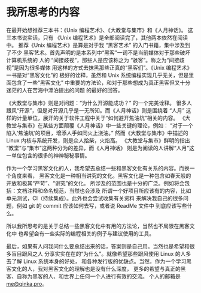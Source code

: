 # 我所思考的内容

在最开始想推荐三本书：《Unix 编程艺术》、《大教堂与集市》和《人月神话》。
这三本书说实话，只有 《Unix 编程艺术》是全部阅读完了，其他两本依然在阅读中。
推荐《Unix 编程艺术》是算是对于我 “黑客艺术” 的入门书籍，集中涉及到了不少
黑客艺术。首先声明的是本系列中“黑客”一词不是当前媒体对于那些破坏计算机系统的
人的 “间接歧视”，那些人是应该称之为 “骇客”。称之为“间接歧视”是因为很多媒体
用这样的方式去抹黑那些正真的“黑客们”。《Unix 编程艺术》一书是对“黑客文化”的
极好的诠释，虽然和 Unix 系统编程实现几乎无关，但是里面包含了一些“黑客文化”
中重要的方法论，和对于那些想成为真正黑客但又十分迷茫的人在苦海中漂泊提出的问题
的最好的回答。

《大教堂与集市》则是对问题：“为什么开源能成功？” 的一个完美诠释。
很多人跟风“开源”，但是对开源几乎是一无所知。而《人月神话》则是围绕着 “人月” 
这样的计量单位，展开的关于软件工程中关于“如何避开焦油坑”相关的内容。
《大教堂与集市》在某些方面颠覆《人月神话》中一些关键的理论，例如：
“对于一个陷入‘焦油坑’的项目，增添人手如同火上浇油。”
然而《大教堂与集市》中描述的 Linux 内核与系统开发，则是众人拾柴，火焰高。
《大教堂与集市》鲜明的指出 “教堂”与“集市”这两种分为的差异，而《人月神话》
则是为阅读的人讲解“人月”这一单位包含的很多的神神秘秘事情。

作为一个学习黑客文化的人，我希望去总结一些和黑客文化有关系的内容。而换一个角度来看，
黑客文化是一种相当讲究的文化。黑客文化是一种包含如春天般的开放和极其“严苛”、“讲究”的文化。
所涉及的范围也是十分的广泛。例如将会包括：文档注释和命名规范，当然也会涉及
所谓一个好项目所应该有的内容，比如单元测试，CI（持续集成）。此外也会尝试收集有关资料
来解决我自己的很多问题，例如 git 的 commit 应该如何去写，或者说 ReadMe 文件中
到底应该写些什么。

所以我所思考的是关于总结一些黑客文化中有用的方法论，当然也不局限在黑客文化中
也希望会有一些实际的编程相关的例子与建议使用的工具。

最后，如果有人问我问什么要总结出来的话，答案则是自己用。当然也是希望和很多盲目跟风之人
分享实实在在的“为什么”。就像希望那些跟风使用 Linux 的人多去了解 Linux 系统本身的好处，
和各种发行版的优缺点。当然，作为一个学习黑客文化的人，我对黑客文化的理解也是没有什么深度，
更多的希望与真正的黑客、自称为黑客的人、和世界上任何一个人进行有效的交流。
个人的邮箱是 [me@qinka.pro](mailto:me@qinka.pro?subject=交流)。